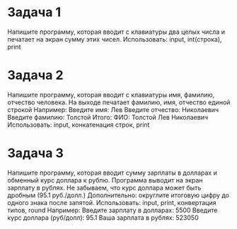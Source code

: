 # Задача 1
Напишите программу, которая вводит с клавиатуры два целых числа и печатает на экран сумму этих чисел.
Использовать: input, int(строка), print

# Задача 2
Напишите программу, которая вводит с клавиатуры имя, фамилию, отчество человека.
На выходе печатает фамилию, имя, отчество единой строкой
Например:
Введите имя: Лев
Введите отчество: Николаевич
Введите фамилию: Толстой
Итого:
ФИО: Толстой Лев Николаевич
Использовать: input, конкатенация строк, print

# Задача 3
Напишите программу, которая вводит сумму зарплаты в долларах и обменный курс доллара к рублю.
Программа выводит на экран зарплату в рублях.
Не забываем, что курс доллара может быть дробным (95.1 руб./долл.)
Дополнительно: округлите итоговую цифру до одного знака после запятой.
Использовать: input, print, конвертация типов, round
Например:
Введите зарплату в долларах: 5500
Введите курс доллара (руб/долл): 95.1
Ваша зарплата в рублях: 523050
